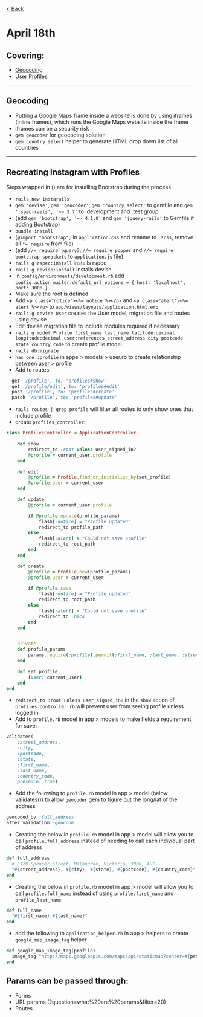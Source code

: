 [< Back](README.md)

# April 18th
## Covering:
- [Geocoding](#geocoding)
- [User Profiles](#recreating-instagram-with-profiles)

---

## Geocoding
- Putting a Google Maps frame inside a website is done by using iframes (inline frames), which runs the Google Maps website inside the frame
- iframes can be a security risk
- `gem geocoder` for geocoding solution
- `gem country_select` helper to generate HTML drop down list of all countries

---

## Recreating Instagram with Profiles
Steps wrapped in () are for installing Bootstrap during the process.
- `rails new instarails`
- `gem 'devise'`, `gem 'geocoder'`, `gem 'country_select'` to gemfile and `gem 'rspec-rails', '~> 3.7'` to :development and :test group
- (add `gem 'bootstrap', '~> 4.1.0'` and `gem 'jquery-rails'` to Gemfile if adding Bootstrap)
- `bundle install`
- (`@import "bootstrap";` in `application.css` and rename to `.scss`, remove all `*= require` from file)
- (add `//= require jquery3`, `//= require popper` and `//= require bootstrap-sprockets` to `application.js` file)
- `rails g rspec:install` installs rspec
- `rails g devise:install` installs devise
- In `config/environments/development.rb` add `config.action_mailer.default_url_options = { host: 'localhost', port: 3000 }`
- Make sure the root is defined
- Add `<p class="notice"><%= notice %></p>` and `<p class="alert"><%= alert %></p>` to `app/views/layouts/application.html.erb`
- `rails g devise User` creates the User model, migration file and routes using devise
- Edit devise migration file to include modules required if necessary
- `rails g model Profile first_name last_name latitude:decimal longitude:decimal user:references street_address city postcode state country_code` to create profile model
- `rails db:migrate`
- `has_one :profile` in apps > models > user.rb to create relationship between user > profile
- Add to routes:
```ruby
  get '/profile', to: 'profiles#show'
  get '/profile/edit', to: 'profiles#edit'
  post '/profile', to: 'profiles#create'
  patch '/profile', to: 'profiles#update'
```
- `rails routes | grep profile` will filter all routes to only show ones that include profile
- create `profiles_controller`:
```ruby
class ProfilesController < ApplicationController

    def show
        redirect_to :root unless user_signed_in?
        @profile = current_user.profile
    end

    def edit
        @profile = Profile.find_or_initialize_by(set_profile)
        @profile.user = current_user
    end

    def update
        @profile = current_user.profile

        if @profile.update(profile_params)
            flash[:notice] = "Profile updated"
            redirect_to profile_path
        else
            flash[:alert] = "Could not save profile"
            redirect_to root_path
        end
    end

    def create
        @profile = Profile.new(profile_params)
        @profile.user = current_user

        if @profile.save 
            flash[:notice] = "Profile updated"
            redirect_to root_path
        else
            flash[:alert] = "Could not save profile"
            redirect_to :back
        end
    end


    private
    def profile_params
        params.require(:profile).permit(:first_name, :last_name, :street_address, :city, :postcode, :state, :country_code)
    end

    def set_profile
        {user: current_user}
    end
end
```
- `redirect_to :root unless user_signed_in?` in the `show` action of `profiles_controller.rb` will prevent user from seeing profile unless logged in
- Add to `profile.rb` model in app > models to make fields a requirement for save:
```ruby
validates(
    :street_address, 
    :city, 
    :postcode, 
    :state,
    :first_name,
    :last_name,
    :country_code,
    presence: true)
```
- Add the following to `profile.rb` model in app > model (below validates()) to allow `geocoder` gem to figure out the long/lat of the address
```ruby
geocoded_by :full_address
after_validation :geocode
```
- Creating the below in `profile.rb` model in app > model will allow you to call `profile.full_address` instead of needing to call each individual part of address
```ruby
def full_address
  # "120 Spencer Street, Melbourne, Victoria, 3000, AU"
  "#{street_address}, #{city}, #{state}, #{postcode}, #{country_code}"
end
```
- Creating the below in `profile.rb` model in app > model will allow you to call `profile.full_name` instead of using `profile.first_name` and `profile_last_name`
```ruby
def full_name
  "#{first_name} #{last_name}"
end
``` 
- add the following to `application_helper.rb` in app > helpers to create `google_map_image_tag` helper 
```ruby
def google_map_image_tag(profile)
  image_tag "http://maps.googleapis.com/maps/api/staticmap?center=#{profile.latitude},#{profile.longitude}&zoom=14&size=400x400&sensor=false"
end
```


##  Params can be passed through:
- Forms
- URL params (?question=what%20are%20params&filter=20)
- Routes
